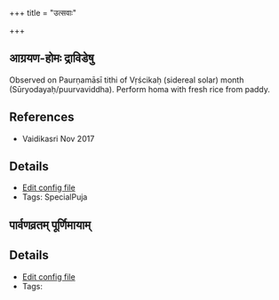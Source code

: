 +++
title = "उत्सवाः"

+++
## आग्रयण-होमः द्राविडेषु

Observed on Paurṇamāsī tithi of Vṛścikaḥ (sidereal solar) month (Sūryodayaḥ/puurvaviddha). Perform homa with fresh rice from paddy.
## References
- Vaidikasri Nov 2017


## Details
- [Edit config file](https://github.com/sanskrit-coders/adyatithi/tree/master/gRhya/general/sidereal_solar_month/tithi/08/15/AgrayaNa~hOmaH~draviDadeshe~3.toml)
- Tags: SpecialPuja


## पार्वणव्रतम् पूर्णिमायाम्



## Details
- [Edit config file](https://github.com/sanskrit-coders/adyatithi/tree/master/gRhya/general/relative_event/sthAlIpAkaH_16/offset__-1/pArvaNa-vratam_15.toml)
- Tags: 
